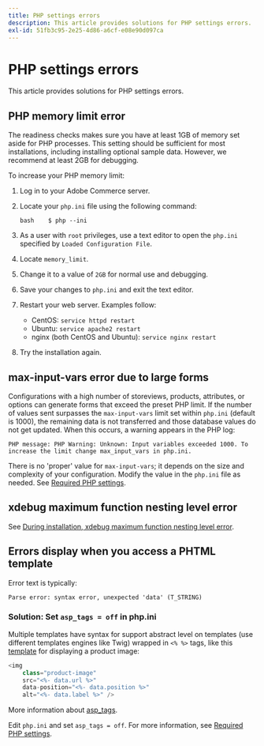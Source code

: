 ```yaml
---
title: PHP settings errors
description: This article provides solutions for PHP settings errors.
exl-id: 51fb3c95-2e25-4d86-a6cf-e08e90d097ca
---
```

# PHP settings errors

This article provides solutions for PHP settings errors.

## PHP memory limit error

The readiness checks makes sure you have at least 1GB of memory set aside for PHP processes. This setting should be sufficient for most installations, including installing optional sample data. However, we recommend at least 2GB for debugging.

To increase your PHP memory limit:

1. Log in to your Adobe Commerce server.
1. Locate your `php.ini` file using the following command:

   ```
   bash    $ php --ini
   ```

1. As a user with `root` privileges, use a text editor to open the `php.ini` specified by `Loaded Configuration File`.
1. Locate `memory_limit`.
1. Change it to a value of `2GB` for normal use and debugging.
1. Save your changes to `php.ini` and exit the text editor.
1. Restart your web server. Examples follow:

    * CentOS: `service httpd restart`
    * Ubuntu: `service apache2 restart`
    * nginx (both CentOS and Ubuntu): `service nginx restart`

1. Try the installation again.

## max-input-vars error due to large forms

Configurations with a high number of storeviews, products, attributes, or options can generate forms that exceed the preset PHP limit. If the number of values sent surpasses the `max-input-vars` limit set within `php.ini` (default is 1000), the remaining data is not transferred and those database values do not get updated. When this occurs, a warning appears in the PHP log:

```terminal
PHP message: PHP Warning: Unknown: Input variables exceeded 1000. To increase the limit change max_input_vars in php.ini.
```

There is no 'proper' value for `max-input-vars`; it depends on the size and complexity of your configuration. Modify the value in the `php.ini` file as needed. See [Required PHP settings](https://devdocs.magento.com/guides/v2.3/install-gde/prereq/php-settings.html).

## xdebug maximum function nesting level error

See [During installation, xdebug maximum function nesting level error](/help/troubleshooting/miscellaneous/installation-xdebug-maximum-function-nesting-level-error.md).

## Errors display when you access a PHTML template

Error text is typically:

```terminal
Parse error: syntax error, unexpected 'data' (T_STRING)
```

### Solution: Set `asp_tags = off` in php.ini

Multiple templates have syntax for support abstract level on templates (use different templates engines like Twig) wrapped in `<% %>` tags, like this [template](https://github.com/magento/magento2/blob/2.0/app/code/Magento/Catalog/view/adminhtml/templates/product/edit/base_image.phtml) for displaying a product image:

```php
<img
    class="product-image"
    src="<%- data.url %>"
    data-position="<%- data.position %>"
    alt="<%- data.label %>" />
```

More information about [asp\_tags](http://php.net/manual/en/ini.core.php#ini.asp-tags).

Edit `php.ini` and set `asp_tags = off`. For more information, see [Required PHP settings](https://devdocs.magento.com/guides/v2.3/install-gde/prereq/php-settings.html).
